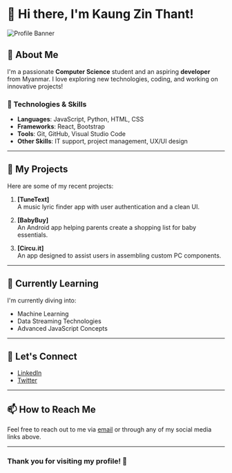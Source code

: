 # 👋 Hi there, I'm Kaung Zin Thant!

![Profile Banner](https://i.pinimg.com/736x/d9/bf/02/d9bf02ca16e5b2e7b67397822a05ddaf.jpg)

## 🌟 About Me
I'm a passionate **Computer Science** student and an aspiring **developer** from Myanmar. I love exploring new technologies, coding, and working on innovative projects!

### 🔧 Technologies & Skills
- **Languages**: JavaScript, Python, HTML, CSS
- **Frameworks**: React, Bootstrap
- **Tools**: Git, GitHub, Visual Studio Code
- **Other Skills**: IT support, project management, UX/UI design

---

## 🚀 My Projects
Here are some of my recent projects:

1. **[TuneText]**  
   A music lyric finder app with user authentication and a clean UI.

2. **[BabyBuy]**  
   An Android app helping parents create a shopping list for baby essentials.

3. **[Circu.it]**  
   An app designed to assist users in assembling custom PC components.

---

## 🌱 Currently Learning
I'm currently diving into:
- Machine Learning
- Data Streaming Technologies
- Advanced JavaScript Concepts

---

## 🤝 Let's Connect
- [LinkedIn](link_to_your_linkedin)
- [Twitter](link_to_your_twitter)

---

## 📫 How to Reach Me
Feel free to reach out to me via [email](mailto:zinthantkaung@gmail.com) or through any of my social media links above.

---

### Thank you for visiting my profile! 🌟
